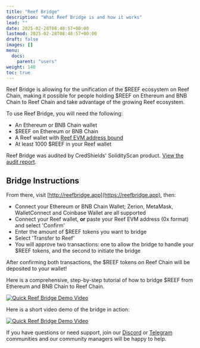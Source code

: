 ```yaml
---
title: "Reef Bridge"
description: "What Reef Bridge is and how it works"
lead: ""
date: 2025-02-28T08:48:57+00:00
lastmod: 2025-02-28T08:48:57+00:00
draft: false
images: []
menu:
  docs:
    parent: "users"
weight: 140
toc: true
---
```


Reef Bridge is allowing for the unification of the $REEF ecosystem on Reef Chain, making it possible for people holding $REEF on Ethereum and BNB Chain to Reef Chain and take advantage of the growing Reef ecosystem.

To use Reef Bridge, you will need the following:

- An Ethereum or BNB Chain wallet
- $REEF on Ethereum or BNB Chain
- A Reef wallet with [Reef EVM address bound](https://blog.reef.io/claim-evm-address)
- At least 1000 $REEF in your Reef wallet

Reef Bridge was audited by CredShields' SolidityScan product. [View the audit report](./reefbridge_audit_7eed170350f023b6.pdf).

## Bridge Instructions

From there, visit [http://reefbridge.app](https://reefbridge.app), then:

- Connect your Ethereum or BNB Chain Wallet; Zerion, MetaMask, WalletConnect and Coinbase Wallet are all supported
- Connect your Reef wallet, **or** paste your Reef EVM address (0x format) and select 'Confirm'
- Enter the amount of $REEF tokens you want to bridge
- Select 'Transfer to Reef'
- You will approve two transactions: one to allow the bridge to handle your $REEF tokens, and the second to initiate the bridge

After confirming both transactions, the $REEF tokens on Reef Chain will be deposited to your wallet!

Here is a comprehensive, step-by-step tutorial of how to bridge $REEF from Ethereum and BNB Chain to Reef Chain.

[![Quick Reef Bridge Demo Video](https://img.youtube.com/vi/z0aQXtpDQCc/0.jpg)](https://www.youtube.com/watch?v=z0aQXtpDQCc)

Here is a short video demo of the bridge in action:

[![Quick Reef Bridge Demo Video](https://img.youtube.com/vi/GngYtAwaP9k/0.jpg)](https://www.youtube.com/watch?v=GngYtAwaP9k)

If you have questions or need support, join our [Discord](https://discord.gg/reefchain) or [Telegram](https://t.me/reefchain) communities and our community managers will be happy to help.
